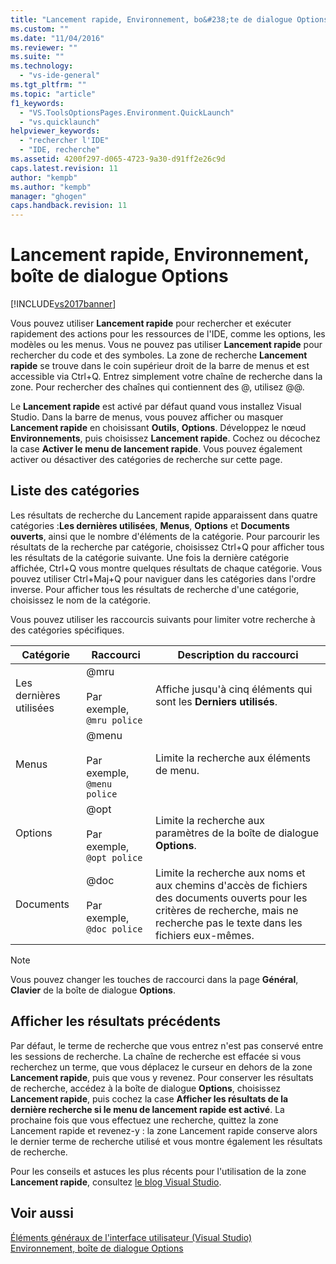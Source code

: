 ```yaml
---
title: "Lancement rapide, Environnement, bo&#238;te de dialogue Options | Microsoft Docs"
ms.custom: ""
ms.date: "11/04/2016"
ms.reviewer: ""
ms.suite: ""
ms.technology: 
  - "vs-ide-general"
ms.tgt_pltfrm: ""
ms.topic: "article"
f1_keywords: 
  - "VS.ToolsOptionsPages.Environment.QuickLaunch"
  - "vs.quicklaunch"
helpviewer_keywords: 
  - "rechercher l'IDE"
  - "IDE, recherche"
ms.assetid: 4200f297-d065-4723-9a30-d91ff2e26c9d
caps.latest.revision: 11
author: "kempb"
ms.author: "kempb"
manager: "ghogen"
caps.handback.revision: 11
---
```

# Lancement rapide, Environnement, bo&#238;te de dialogue Options
[!INCLUDE[vs2017banner](../../code-quality/includes/vs2017banner.md)]

Vous pouvez utiliser **Lancement rapide** pour rechercher et exécuter rapidement des actions pour les ressources de l'IDE, comme les options, les modèles ou les menus.  Vous ne pouvez pas utiliser **Lancement rapide** pour rechercher du code et des symboles.  La zone de recherche **Lancement rapide** se trouve dans le coin supérieur droit de la barre de menus et est accessible via Ctrl\+Q.  Entrez simplement votre chaîne de recherche dans la zone.  Pour rechercher des chaînes qui contiennent des @, utilisez @@.  
  
 Le **Lancement rapide** est activé par défaut quand vous installez Visual Studio.  Dans la barre de menus, vous pouvez afficher ou masquer **Lancement rapide** en choisissant **Outils**, **Options**.  Développez le nœud **Environnements**, puis choisissez **Lancement rapide**.  Cochez ou décochez la case **Activer le menu de lancement rapide**.  Vous pouvez également activer ou désactiver des catégories de recherche sur cette page.  
  
## Liste des catégories  
 Les résultats de recherche du Lancement rapide apparaissent dans quatre catégories :**Les dernières utilisées**, **Menus**, **Options** et **Documents ouverts**, ainsi que le nombre d'éléments de la catégorie.  Pour parcourir les résultats de la recherche par catégorie, choisissez Ctrl\+Q pour afficher tous les résultats de la catégorie suivante.  Une fois la dernière catégorie affichée, Ctrl\+Q vous montre quelques résultats de chaque catégorie.  Vous pouvez utiliser Ctrl\+Maj\+Q pour naviguer dans les catégories dans l'ordre inverse.  Pour afficher tous les résultats de recherche d'une catégorie, choisissez le nom de la catégorie.  
  
 Vous pouvez utiliser les raccourcis suivants pour limiter votre recherche à des catégories spécifiques.  
  
|Catégorie|Raccourci|Description du raccourci|  
|---------------|---------------|------------------------------|  
|Les dernières utilisées|@mru<br /><br /> Par exemple, `@mru police`|Affiche jusqu'à cinq éléments qui sont les **Derniers utilisés**.|  
|Menus|@menu<br /><br /> Par exemple, `@menu police`|Limite la recherche aux éléments de menu.|  
|Options|@opt<br /><br /> Par exemple, `@opt police`|Limite la recherche aux paramètres de la boîte de dialogue **Options**.|  
|Documents|@doc<br /><br /> Par exemple, `@doc police`|Limite la recherche aux noms et aux chemins d'accès de fichiers des documents ouverts pour les critères de recherche, mais ne recherche pas le texte dans les fichiers eux\-mêmes.|  
  
> [!NOTE]
>  Vous pouvez changer les touches de raccourci dans la page **Général**, **Clavier** de la boîte de dialogue **Options**.  
  
## Afficher les résultats précédents  
 Par défaut, le terme de recherche que vous entrez n'est pas conservé entre les sessions de recherche.  La chaîne de recherche est effacée si vous recherchez un terme, que vous déplacez le curseur en dehors de la zone **Lancement rapide**, puis que vous y revenez.  Pour conserver les résultats de recherche, accédez à la boîte de dialogue **Options**, choisissez **Lancement rapide**, puis cochez la case **Afficher les résultats de la dernière recherche si le menu de lancement rapide est activé**.  La prochaine fois que vous effectuez une recherche, quittez la zone Lancement rapide et revenez\-y : la zone Lancement rapide conserve alors le dernier terme de recherche utilisé et vous montre également les résultats de recherche.  
  
 Pour les conseils et astuces les plus récents pour l'utilisation de la zone **Lancement rapide**, consultez [le blog Visual Studio](http://go.microsoft.com/fwlink/?LinkId=236054).  
  
## Voir aussi  
 [Éléments généraux de l'interface utilisateur \(Visual Studio\)](../../ide/reference/general-user-interface-elements-visual-studio.md)   
 [Environnement, boîte de dialogue Options](../../ide/reference/environment-options-dialog-box.md)